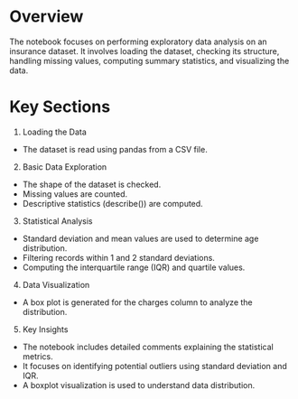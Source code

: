 # Overview
The notebook focuses on performing exploratory data analysis on an insurance dataset. It involves loading the dataset, checking its structure, handling missing values, computing summary statistics, and visualizing the data.

# Key Sections
1. Loading the Data
- The dataset is read using pandas from a CSV file.

2. Basic Data Exploration
- The shape of the dataset is checked.
- Missing values are counted.
- Descriptive statistics (describe()) are computed.

3. Statistical Analysis
- Standard deviation and mean values are used to determine age distribution.
- Filtering records within 1 and 2 standard deviations.
- Computing the interquartile range (IQR) and quartile values.

4. Data Visualization
- A box plot is generated for the charges column to analyze the distribution.

5. Key Insights
- The notebook includes detailed comments explaining the statistical metrics.
- It focuses on identifying potential outliers using standard deviation and IQR.
- A boxplot visualization is used to understand data distribution.
